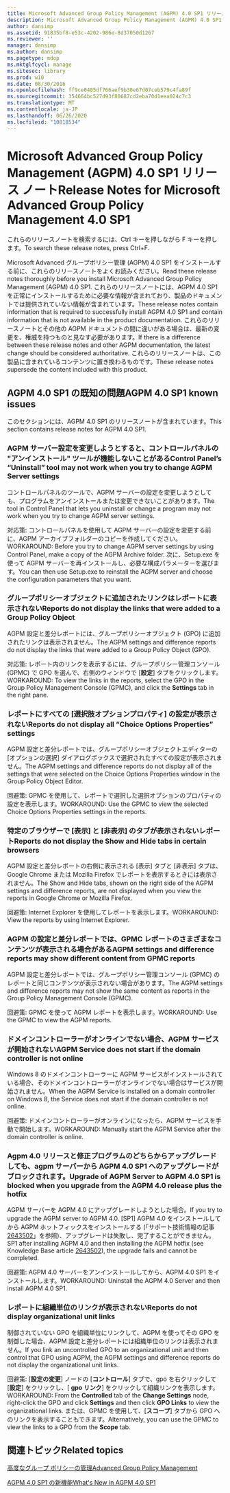 ```yaml
---
title: Microsoft Advanced Group Policy Management (AGPM) 4.0 SP1 リリース ノート
description: Microsoft Advanced Group Policy Management (AGPM) 4.0 SP1 リリース ノート
author: dansimp
ms.assetid: 91835bf8-e53c-4202-986e-8d37050d1267
ms.reviewer: ''
manager: dansimp
ms.author: dansimp
ms.pagetype: mdop
ms.mktglfcycl: manage
ms.sitesec: library
ms.prod: w10
ms.date: 08/30/2016
ms.openlocfilehash: ff9ce0405df766aef9b30e67d07ceb579c4fa89f
ms.sourcegitcommit: 354664bc527d93f80687cd2eba70d1eea024c7c3
ms.translationtype: MT
ms.contentlocale: ja-JP
ms.lasthandoff: 06/26/2020
ms.locfileid: "10818534"
---
```

# <span data-ttu-id="fe66c-103">Microsoft Advanced Group Policy Management (AGPM) 4.0 SP1 リリース ノート</span><span class="sxs-lookup"><span data-stu-id="fe66c-103">Release Notes for Microsoft Advanced Group Policy Management 4.0 SP1</span></span>


<span data-ttu-id="fe66c-104">これらのリリースノートを検索するには、Ctrl キーを押しながら F キーを押します。</span><span class="sxs-lookup"><span data-stu-id="fe66c-104">To search these release notes, press Ctrl+F.</span></span>

<span data-ttu-id="fe66c-105">Microsoft Advanced グループポリシー管理 (AGPM) 4.0 SP1 をインストールする前に、これらのリリースノートをよくお読みください。</span><span class="sxs-lookup"><span data-stu-id="fe66c-105">Read these release notes thoroughly before you install Microsoft Advanced Group Policy Management (AGPM) 4.0 SP1.</span></span> <span data-ttu-id="fe66c-106">これらのリリースノートには、AGPM 4.0 SP1 を正常にインストールするために必要な情報が含まれており、製品のドキュメントでは提供されていない情報が含まれています。</span><span class="sxs-lookup"><span data-stu-id="fe66c-106">These release notes contain information that is required to successfully install AGPM 4.0 SP1 and contain information that is not available in the product documentation.</span></span> <span data-ttu-id="fe66c-107">これらのリリースノートとその他の AGPM ドキュメントの間に違いがある場合は、最新の変更を、権威を持つものと見なす必要があります。</span><span class="sxs-lookup"><span data-stu-id="fe66c-107">If there is a difference between these release notes and other AGPM documentation, the latest change should be considered authoritative.</span></span> <span data-ttu-id="fe66c-108">これらのリリースノートは、この製品に含まれているコンテンツに置き換わるものです。</span><span class="sxs-lookup"><span data-stu-id="fe66c-108">These release notes supersede the content included with this product.</span></span>

## <span data-ttu-id="fe66c-109">AGPM 4.0 SP1 の既知の問題</span><span class="sxs-lookup"><span data-stu-id="fe66c-109">AGPM 4.0 SP1 known issues</span></span>


<span data-ttu-id="fe66c-110">このセクションには、AGPM 4.0 SP1 のリリースノートが含まれています。</span><span class="sxs-lookup"><span data-stu-id="fe66c-110">This section contains release notes for AGPM 4.0 SP1.</span></span>

### <a href="" id="control-panel-s--uninstall--tool-may-not-work-when-you-try-to-change-agpm-server-settings"></a><span data-ttu-id="fe66c-111">AGPM サーバー設定を変更しようとすると、コントロールパネルの "アンインストール" ツールが機能しないことがある</span><span class="sxs-lookup"><span data-stu-id="fe66c-111">Control Panel’s “Uninstall” tool may not work when you try to change AGPM Server settings</span></span>

<span data-ttu-id="fe66c-112">コントロールパネルのツールで、AGPM サーバーの設定を変更しようとしても、プログラムをアンインストールまたは変更できないことがあります。</span><span class="sxs-lookup"><span data-stu-id="fe66c-112">The tool in Control Panel that lets you uninstall or change a program may not work when you try to change AGPM server settings.</span></span>

<span data-ttu-id="fe66c-113">対応策: コントロールパネルを使用して AGPM サーバーの設定を変更する前に、AGPM アーカイブフォルダーのコピーを作成してください。</span><span class="sxs-lookup"><span data-stu-id="fe66c-113">WORKAROUND: Before you try to change AGPM server settings by using Control Panel, make a copy of the AGPM Archive folder.</span></span> <span data-ttu-id="fe66c-114">次に、Setup.exe を使って AGPM サーバーを再インストールし、必要な構成パラメーターを選びます。</span><span class="sxs-lookup"><span data-stu-id="fe66c-114">You can then use Setup.exe to reinstall the AGPM server and choose the configuration parameters that you want.</span></span>

### <span data-ttu-id="fe66c-115">グループポリシーオブジェクトに追加されたリンクはレポートに表示されない</span><span class="sxs-lookup"><span data-stu-id="fe66c-115">Reports do not display the links that were added to a Group Policy Object</span></span>

<span data-ttu-id="fe66c-116">AGPM 設定と差分レポートには、グループポリシーオブジェクト (GPO) に追加されたリンクは表示されません。</span><span class="sxs-lookup"><span data-stu-id="fe66c-116">The AGPM settings and difference reports do not display the links that were added to a Group Policy Object (GPO).</span></span>

<span data-ttu-id="fe66c-117">対応策: レポート内のリンクを表示するには、グループポリシー管理コンソール (GPMC) で GPO を選んで、右側のウィンドウで [**設定**] タブをクリックします。</span><span class="sxs-lookup"><span data-stu-id="fe66c-117">WORKAROUND: To view the links in the reports, select the GPO in the Group Policy Management Console (GPMC), and click the **Settings** tab in the right pane.</span></span>

### <a href="" id="reports-do-not-display-all--choice-options-properties--settings"></a><span data-ttu-id="fe66c-118">レポートにすべての [選択肢オプションプロパティ] の設定が表示されない</span><span class="sxs-lookup"><span data-stu-id="fe66c-118">Reports do not display all “Choice Options Properties” settings</span></span>

<span data-ttu-id="fe66c-119">AGPM 設定と差分レポートでは、グループポリシーオブジェクトエディターの [オプションの選択] ダイアログボックスで選択されたすべての設定が表示されません。</span><span class="sxs-lookup"><span data-stu-id="fe66c-119">The AGPM settings and difference reports do not display all of the settings that were selected on the Choice Options Properties window in the Group Policy Object Editor.</span></span>

<span data-ttu-id="fe66c-120">回避策: GPMC を使用して、レポートで選択した選択オプションのプロパティの設定を表示します。</span><span class="sxs-lookup"><span data-stu-id="fe66c-120">WORKAROUND: Use the GPMC to view the selected Choice Options Properties settings in the reports.</span></span>

### <span data-ttu-id="fe66c-121">特定のブラウザーで [表示] と [非表示] のタブが表示されないレポート</span><span class="sxs-lookup"><span data-stu-id="fe66c-121">Reports do not display the Show and Hide tabs in certain browsers</span></span>

<span data-ttu-id="fe66c-122">AGPM 設定と差分レポートの右側に表示される [表示] タブと [非表示] タブは、Google Chrome または Mozilla Firefox でレポートを表示するときには表示されません。</span><span class="sxs-lookup"><span data-stu-id="fe66c-122">The Show and Hide tabs, shown on the right side of the AGPM settings and difference reports, are not displayed when you view the reports in Google Chrome or Mozilla Firefox.</span></span>

<span data-ttu-id="fe66c-123">回避策: Internet Explorer を使用してレポートを表示します。</span><span class="sxs-lookup"><span data-stu-id="fe66c-123">WORKAROUND: View the reports by using Internet Explorer.</span></span>

### <span data-ttu-id="fe66c-124">AGPM の設定と差分レポートでは、GPMC レポートのさまざまなコンテンツが表示される場合がある</span><span class="sxs-lookup"><span data-stu-id="fe66c-124">AGPM settings and difference reports may show different content from GPMC reports</span></span>

<span data-ttu-id="fe66c-125">AGPM 設定と差分レポートでは、グループポリシー管理コンソール (GPMC) のレポートと同じコンテンツが表示されない場合があります。</span><span class="sxs-lookup"><span data-stu-id="fe66c-125">The AGPM settings and difference reports may not show the same content as reports in the Group Policy Management Console (GPMC).</span></span>

<span data-ttu-id="fe66c-126">回避策: GPMC を使って AGPM レポートを表示します。</span><span class="sxs-lookup"><span data-stu-id="fe66c-126">WORKAROUND: Use the GPMC to view the AGPM reports.</span></span>

### <span data-ttu-id="fe66c-127">ドメインコントローラーがオンラインでない場合、AGPM サービスが開始されない</span><span class="sxs-lookup"><span data-stu-id="fe66c-127">AGPM Service does not start if the domain controller is not online</span></span>

<span data-ttu-id="fe66c-128">Windows 8 のドメインコントローラーに AGPM サービスがインストールされている場合、そのドメインコントローラーがオンラインでない場合はサービスが開始されません。</span><span class="sxs-lookup"><span data-stu-id="fe66c-128">When the AGPM Service is installed on a domain controller on Windows 8, the Service does not start if the domain controller is not online.</span></span>

<span data-ttu-id="fe66c-129">回避策: ドメインコントローラーがオンラインになったら、AGPM サービスを手動で開始します。</span><span class="sxs-lookup"><span data-stu-id="fe66c-129">WORKAROUND: Manually start the AGPM Service after the domain controller is online.</span></span>

### <span data-ttu-id="fe66c-130">Agpm 4.0 リリースと修正プログラムのどちらからアップグレードしても、agpm サーバーから AGPM 4.0 SP1 へのアップグレードがブロックされます。</span><span class="sxs-lookup"><span data-stu-id="fe66c-130">Upgrade of AGPM Server to AGPM 4.0 SP1 is blocked when you upgrade from the AGPM 4.0 release plus the hotfix</span></span>

<span data-ttu-id="fe66c-131">AGPM サーバーを AGPM 4.0 にアップグレードしようとした場合。</span><span class="sxs-lookup"><span data-stu-id="fe66c-131">If you try to upgrade the AGPM server to AGPM 4.0.</span></span> <span data-ttu-id="fe66c-132">[SP1] AGPM 4.0 をインストールしてから AGPM ホットフィックスをインストールする (「サポート技術情報の記事[2643502](https://go.microsoft.com/fwlink/?LinkId=254474)」を参照)、アップグレードは失敗し、完了することができません。</span><span class="sxs-lookup"><span data-stu-id="fe66c-132">SP1 after installing AGPM 4.0 and then installing the AGPM hotfix (see Knowledge Base article [2643502](https://go.microsoft.com/fwlink/?LinkId=254474)), the upgrade fails and cannot be completed.</span></span>

<span data-ttu-id="fe66c-133">回避策: AGPM 4.0 サーバーをアンインストールしてから、AGPM 4.0 SP1 をインストールします。</span><span class="sxs-lookup"><span data-stu-id="fe66c-133">WORKAROUND: Uninstall the AGPM 4.0 Server and then install AGPM 4.0 SP1.</span></span>

### <span data-ttu-id="fe66c-134">レポートに組織単位のリンクが表示されない</span><span class="sxs-lookup"><span data-stu-id="fe66c-134">Reports do not display organizational unit links</span></span>

<span data-ttu-id="fe66c-135">制御されていない GPO を組織単位にリンクして、AGPM を使ってその GPO を制御した場合、AGPM 設定と差分レポートには組織単位のリンクは表示されません。</span><span class="sxs-lookup"><span data-stu-id="fe66c-135">If you link an uncontrolled GPO to an organizational unit and then control that GPO using AGPM, the AGPM settings and difference reports do not display the organizational unit links.</span></span>

<span data-ttu-id="fe66c-136">回避策: [**設定の変更**] ノードの [**コントロール**] タブで、gpo を右クリックして [**設定**] をクリックし、[ **gpo リンク**] をクリックして組織リンクを表示します。</span><span class="sxs-lookup"><span data-stu-id="fe66c-136">WORKAROUND: From the **Controlled** tab of the **Change Settings** node, right-click the GPO and click **Settings** and then click **GPO Links** to view the organizational links.</span></span> <span data-ttu-id="fe66c-137">または、GPMC を使用して、[**スコープ**] タブから GPO へのリンクを表示することもできます。</span><span class="sxs-lookup"><span data-stu-id="fe66c-137">Alternatively, you can use the GPMC to view the links to a GPO from the **Scope** tab.</span></span>

## <span data-ttu-id="fe66c-138">関連トピック</span><span class="sxs-lookup"><span data-stu-id="fe66c-138">Related topics</span></span>


[<span data-ttu-id="fe66c-139">高度なグループ ポリシーの管理</span><span class="sxs-lookup"><span data-stu-id="fe66c-139">Advanced Group Policy Management</span></span>](index.md)

[<span data-ttu-id="fe66c-140">AGPM 4.0 SP1 の新機能</span><span class="sxs-lookup"><span data-stu-id="fe66c-140">What's New in AGPM 4.0 SP1</span></span>](whats-new-in-agpm-40-sp1.md)

 

 





